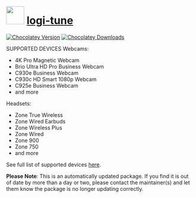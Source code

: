 # <img src="https://rawcdn.githack.com/strausmann/ChocolateyPackages/ab54d278870d964cb06908e77a67b3f4515ba02e/icons/logi-tune.png" width="48" height="48"/> [logi-tune](https://community.chocolatey.org/packages/logi-tune)

[![Chocolatey Version](https://img.shields.io/chocolatey/v/logi-tune)](https://community.chocolatey.org/packages/logi-tune)
[![Chocolatey Downloads](https://img.shields.io/chocolatey/dt/logi-tune)](https://community.chocolatey.org/packages/logi-tune)

SUPPORTED DEVICES
Webcams:

* 4K Pro Magnetic Webcam
* Brio Ultra HD Pro Business Webcam
* C930e Business Webcam
* C930c HD Smart 1080p Webcam
* C925e Business Webcam
* and more

Headsets:

* Zone True Wireless
* Zone Wired Earbuds
* Zone Wireless Plus
* Zone Wired
* Zone 900
* Zone 750
* and more

See full list of supported devices [here](https://prosupport.logi.com/hc/articles/360062762853).

**Please Note**: This is an automatically updated package. If you find it is out of date by more than a day or two, please contact the maintainer(s) and let them know the package is no longer updating correctly.
